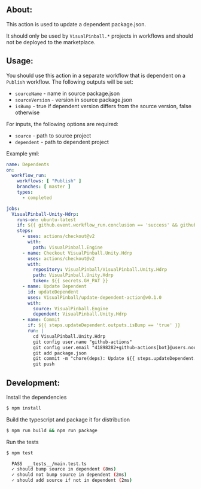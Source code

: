 ## About:

This action is used to update a dependent package.json.

It should only be used by `VisualPinball.*` projects in workflows and should not be deployed to the marketplace.

## Usage:

You should use this action in a separate workflow that is dependent on a `Publish` workflow. The following outputs will be set:

- `sourceName` - name in source package.json
- `sourceVersion` - version in source package.json
- `isBump` - true if dependent version differs from the source version, false otherwise

For inputs, the following options are required:

- `source` - path to source project
- `dependent` - path to dependent project

Example yml:

```yaml
name: Dependents
on:
  workflow_run:
    workflows: [ "Publish" ]
    branches: [ master ]
    types:
      - completed

jobs:
  VisualPinball-Unity-Hdrp:
    runs-on: ubuntu-latest
    if: ${{ github.event.workflow_run.conclusion == 'success' && github.event.workflow_run.event == 'workflow_run' }}
    steps:
      - uses: actions/checkout@v2
        with:
          path: VisualPinball.Engine
      - name: Checkout VisualPinball.Unity.Hdrp
        uses: actions/checkout@v2
        with:
          repository: VisualPinball/VisualPinball.Unity.Hdrp
          path: VisualPinball.Unity.Hdrp
          token: ${{ secrets.GH_PAT }} 
      - name: Update Dependent
        id: updateDependent
        uses: VisualPinball/update-dependent-action@v0.1.0
        with:
          source: VisualPinball.Engine
          dependent: VisualPinball.Unity.Hdrp
      - name: Commit 
        if: ${{ steps.updateDependent.outputs.isBump == 'true' }} 
        run: |
          cd VisualPinball.Unity.Hdrp
          git config user.name "github-actions"
          git config user.email "41898282+github-actions[bot]@users.noreply.github.com"
          git add package.json
          git commit -m "chore(deps): Update ${{ steps.updateDependent.outputs.sourceName }} to ${{ steps.updateDependent.outputs.sourceVersion }}."
          git push
```           

## Development:

Install the dependencies  
```bash
$ npm install
```

Build the typescript and package it for distribution
```bash
$ npm run build && npm run package
```

Run the tests
```bash
$ npm test

  PASS  __tests__/main.test.ts
  ✓ should bump source in dependent (8ms)
  ✓ should not bump source in dependent (2ms)
  ✓ should add source if not in dependent (2ms)
```
